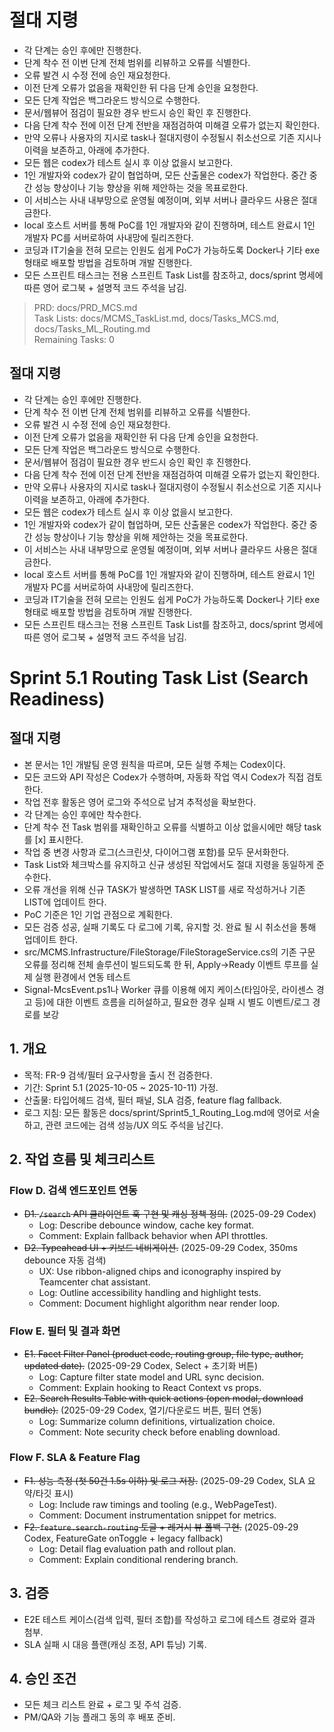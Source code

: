 # 절대 지령
- 각 단계는 승인 후에만 진행한다.
- 단계 착수 전 이번 단계 전체 범위를 리뷰하고 오류를 식별한다.
- 오류 발견 시 수정 전에 승인 재요청한다.
- 이전 단계 오류가 없음을 재확인한 뒤 다음 단계 승인을 요청한다.
- 모든 단계 작업은 백그라운드 방식으로 수행한다.
- 문서/웹뷰어 점검이 필요한 경우 반드시 승인 확인 후 진행한다.
- 다음 단계 착수 전에 이전 단계 전반을 재점검하여 미해결 오류가 없는지 확인한다.
- 만약 오류나 사용자의 지시로 task나 절대지령이 수정될시 취소선으로 기존 지시나 이력을 보존하고, 아래에 추가한다.
- 모든 웹은 codex가 테스트 실시 후 이상 없을시 보고한다.
- 1인 개발자와 codex가 같이 협업하며, 모든 산출물은 codex가 작업한다. 중간 중간 성능 향상이나 기능 향상을 위해 제안하는 것을 목표로한다.
- 이 서비스는 사내 내부망으로 운영될 예정이며, 외부 서버나 클라우드 사용은 절대 금한다.
- local 호스트 서버를 통해 PoC를 1인 개발자와 같이 진행하며, 테스트 완료시 1인 개발자 PC를 서버로하여 사내망에 릴리즈한다.
- 코딩과 IT기술을 전혀 모르는 인원도 쉽게 PoC가 가능하도록 Docker나 기타 exe 형태로 배포할 방법을 검토하며 개발 진행한다.
- 모든 스프린트 태스크는 전용 스프린트 Task List를 참조하고, docs/sprint 명세에 따른 영어 로그북 + 설명적 코드 주석을 남김.

> PRD: docs/PRD_MCS.md  
> Task Lists: docs/MCMS_TaskList.md, docs/Tasks_MCS.md, docs/Tasks_ML_Routing.md  
> Remaining Tasks: 0

## 절대 지령
- 각 단계는 승인 후에만 진행한다.
- 단계 착수 전 이번 단계 전체 범위를 리뷰하고 오류를 식별한다.
- 오류 발견 시 수정 전에 승인 재요청한다.
- 이전 단계 오류가 없음을 재확인한 뒤 다음 단계 승인을 요청한다.
- 모든 단계 작업은 백그라운드 방식으로 수행한다.
- 문서/웹뷰어 점검이 필요한 경우 반드시 승인 확인 후 진행한다.
- 다음 단계 착수 전에 이전 단계 전반을 재점검하여 미해결 오류가 없는지 확인한다.
- 만약 오류나 사용자의 지시로 task나 절대지령이 수정될시 취소선으로 기존 지시나 이력을 보존하고, 아래에 추가한다.
- 모든 웹은 codex가 테스트 실시 후 이상 없을시 보고한다.
- 1인 개발자와 codex가 같이 협업하며, 모든 산출물은 codex가 작업한다. 중간 중간 성능 향상이나 기능 향상을 위해 제안하는 것을 목표로한다.
- 이 서비스는 사내 내부망으로 운영될 예정이며, 외부 서버나 클라우드 사용은 절대 금한다.
- local 호스트 서버를 통해 PoC를 1인 개발자와 같이 진행하며, 테스트 완료시 1인 개발자 PC를 서버로하여 사내망에 릴리즈한다.
- 코딩과 IT기술을 전혀 모르는 인원도 쉽게 PoC가 가능하도록 Docker나 기타 exe 형태로 배포할 방법을 검토하며 개발 진행한다.
- 모든 스프린트 태스크는 전용 스프린트 Task List를 참조하고, docs/sprint 명세에 따른 영어 로그북 + 설명적 코드 주석을 남김.
# Sprint 5.1 Routing Task List (Search Readiness)

## 절대 지령
- 본 문서는 1인 개발팀 운영 원칙을 따르며, 모든 실행 주체는 Codex이다.
- 모든 코드와 API 작성은 Codex가 수행하며, 자동화 작업 역시 Codex가 직접 검토한다.
- 작업 전후 활동은 영어 로그와 주석으로 남겨 추적성을 확보한다.
- 각 단계는 승인 후에만 착수한다.
- 단계 착수 전 Task 범위를 재확인하고 오류를 식별하고 이상 없을시에만 해당 task를 [x] 표시한다.
- 작업 중 변경 사항과 로그(스크린샷, 다이어그램 포함)를 모두 문서화한다.
- Task List와 체크박스를 유지하고 신규 생성된 작업에서도 절대 지령을 동일하게 준수한다.
- 오류 개선을 위해 신규 TASK가 발생하면 TASK LIST를 새로 작성하거나 기존 LIST에 업데이트 한다.
- PoC 기준은 1인 기업 관점으로 계획한다.
- 모든 검증 성공, 실패 기록도 다 로그에 기록, 유지할 것. 완료 될 시 취소선을 통해 업데이트 한다.
- src/MCMS.Infrastructure/FileStorage/FileStorageService.cs의 기존 구문 오류를 정리해 전체 솔루션이 빌드되도록 한 뒤, Apply→Ready 이벤트 루프를 실제 실행 환경에서 연동 테스트
- Signal-McsEvent.ps1나 Worker 큐를 이용해 에지 케이스(타임아웃, 라이센스 경고 등)에 대한 이벤트 흐름을 리허설하고, 필요한 경우 실패 시 별도 이벤트/로그 경로를 보강

## 1. 개요
- 목적: FR-9 검색/필터 요구사항을 출시 전 검증한다.
- 기간: Sprint 5.1 (2025-10-05 ~ 2025-10-11) 가정.
- 산출물: 타입어헤드 검색, 필터 패널, SLA 검증, feature flag fallback.
- 로그 지침: 모든 활동은 docs/sprint/Sprint5_1_Routing_Log.md에 영어로 서술하고, 관련 코드에는 검색 성능/UX 의도 주석을 남긴다.

## 2. 작업 흐름 및 체크리스트
### Flow D. 검색 엔드포인트 연동
- ~~D1. `/search` API 클라이언트 훅 구현 및 캐싱 정책 정의.~~ (2025-09-29 Codex)
  - Log: Describe debounce window, cache key format.
  - Comment: Explain fallback behavior when API throttles.
- ~~D2. Typeahead UI + 키보드 네비게이션.~~ (2025-09-29 Codex, 350ms debounce 자동 검색)
  - UX: Use ribbon-aligned chips and iconography inspired by Teamcenter chat assistant.
  - Log: Outline accessibility handling and highlight tests.
  - Comment: Document highlight algorithm near render loop.

### Flow E. 필터 및 결과 화면
- ~~E1. Facet Filter Panel (product code, routing group, file type, author, updated date).~~ (2025-09-29 Codex, Select + 초기화 버튼)
  - Log: Capture filter state model and URL sync decision.
  - Comment: Explain hooking to React Context vs props.
- ~~E2. Search Results Table with quick actions (open modal, download bundle).~~ (2025-09-29 Codex, 열기/다운로드 버튼, 필터 연동)
  - Log: Summarize column definitions, virtualization choice.
  - Comment: Note security check before enabling download.

### Flow F. SLA & Feature Flag
- ~~F1. 성능 측정 (첫 50건 1.5s 이하) 및 로그 저장.~~ (2025-09-29 Codex, SLA 요약/타깃 표시)
  - Log: Include raw timings and tooling (e.g., WebPageTest).
  - Comment: Document instrumentation snippet for metrics.
- ~~F2. `feature.search-routing` 토글 + 레거시 뷰 폴백 구현.~~ (2025-09-29 Codex, FeatureGate onToggle + legacy fallback)
  - Log: Detail flag evaluation path and rollout plan.
  - Comment: Explain conditional rendering branch.

## 3. 검증
- E2E 테스트 케이스(검색 입력, 필터 조합)를 작성하고 로그에 테스트 경로와 결과 첨부.
- SLA 실패 시 대응 플랜(캐싱 조정, API 튜닝) 기록.

## 4. 승인 조건
- 모든 체크 리스트 완료 + 로그 및 주석 검증.
- PM/QA와 기능 플래그 동의 후 배포 준비.






